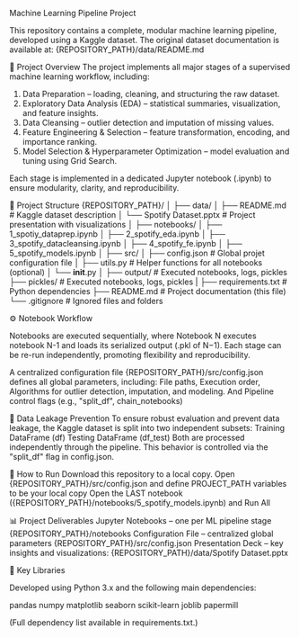 Machine Learning Pipeline Project

This repository contains a complete, modular machine learning pipeline, developed using a Kaggle dataset. The original dataset documentation is available at:
{REPOSITORY_PATH}/data/README.md

📘 Project Overview
The project implements all major stages of a supervised machine learning workflow, including:

1) Data Preparation – loading, cleaning, and structuring the raw dataset.
2) Exploratory Data Analysis (EDA) – statistical summaries, visualization, and feature insights.
3) Data Cleansing – outlier detection and imputation of missing values.
4) Feature Engineering & Selection – feature transformation, encoding, and importance ranking.
5) Model Selection & Hyperparameter Optimization – model evaluation and tuning using Grid Search.

Each stage is implemented in a dedicated Jupyter notebook (.ipynb) to ensure modularity, clarity, and reproducibility.

🧩 Project Structure
{REPOSITORY_PATH}/
│
├── data/
│   ├── README.md                # Kaggle dataset description
│   └── Spotify Dataset.pptx     # Project presentation with visualizations
│
├── notebooks/
│   ├── 1_spotiy_dataprep.ipynb
│   ├── 2_spotify_eda.ipynb
│   ├── 3_spotify_datacleansing.ipynb
│   ├── 4_spotify_fe.ipynb
│   ├── 5_spotify_models.ipynb
│
├── src/
│   ├── config.json              # Global projet configuration file
│   ├── utils.py                 # Helper functions for all notebooks (optional)
│   └── __init__.py
│
├── output/                      # Executed notebooks, logs, pickles
├── pickles/                     # Executed notebooks, logs, pickles
|
├── requirements.txt             # Python dependencies
├── README.md                    # Project documentation (this file)
└── .gitignore                   # Ignored files and folders

⚙️ Notebook Workflow

Notebooks are executed sequentially, where Notebook N executes notebook N-1 and loads its serialized output (.pkl of N−1).
Each stage can be re-run independently, promoting flexibility and reproducibility.

A centralized configuration file {REPOSITORY_PATH}/src/config.json defines all global parameters, including: File paths, Execution order,
Algorithms for outlier detection, imputation, and modeling. And Pipeline control flags (e.g., "split_df", chain_notebooks)

🧠 Data Leakage Prevention
To ensure robust evaluation and prevent data leakage, the Kaggle dataset is split into two independent subsets:
Training DataFrame (df)
Testing DataFrame  (df_test)
Both are processed independently through the pipeline.
This behavior is controlled via the "split_df" flag in config.json.

🚀 How to Run
Download this repository to a local copy.
Open {REPOSITORY_PATH}/src/config.json and define PROJECT_PATH variables to be your local copy
Open the LAST notebook ({REPOSITORY_PATH}/notebooks/5_spotify_models.ipynb) and Run All

📊 Project Deliverables
Jupyter Notebooks – one per ML pipeline stage {REPOSITORY_PATH}/notebooks
Configuration File – centralized global parameters {REPOSITORY_PATH}/src/config.json
Presentation Deck – key insights and visualizations: {REPOSITORY_PATH}/data/Spotify Dataset.pptx

🧠 Key Libraries

Developed using Python 3.x and the following main dependencies:

pandas
numpy
matplotlib
seaborn
scikit-learn
joblib
papermill


(Full dependency list available in requirements.txt.)

